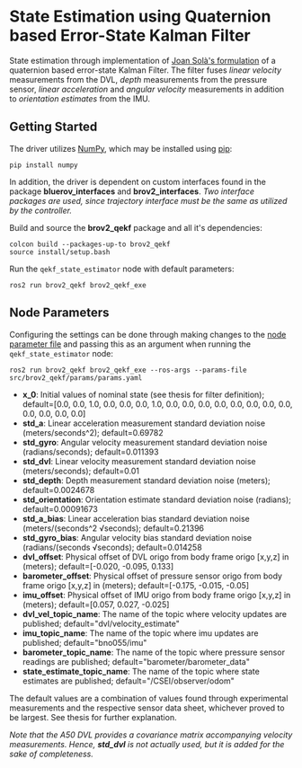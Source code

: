# State Estimation using Quaternion based Error-State Kalman Filter
State estimation through implementation of [Joan Solà's formulation](https://arxiv.org/abs/1711.02508) of a quaternion based error-state Kalman Filter. The filter fuses *linear velocity* measurements from the DVL, *depth* measurements from the pressure sensor, *linear acceleration* and *angular velocity* measurements in addition to *orientation estimates* from the IMU.

## Getting Started
The driver utilizes [NumPy](https://numpy.org/), which may be installed using [pip](https://pypi.org/project/pip/):
```
pip install numpy
```
In addition, the driver is dependent on custom interfaces found in the package **bluerov_interfaces** and **brov2_interfaces**. *Two interface packages are used, since trajectory interface must be the same as utilized by the controller.*

Build and source the **brov2_qekf** package and all it's dependencies:
```
colcon build --packages-up-to brov2_qekf
source install/setup.bash
```
Run the `qekf_state_estimator` node with default parameters:
```
ros2 run brov2_qekf brov2_qekf_exe
```

## Node Parameters
Configuring the settings can be done through making changes to the [node parameter file](params/params.yaml) and passing this as an argument when running the `qekf_state_estimator` node:
```
ros2 run brov2_qekf brov2_qekf_exe --ros-args --params-file src/brov2_qekf/params/params.yaml
```
* **x_0**: Initial values of nominal state (see thesis for filter definition); default=[0.0, 0.0, 1.0, 0.0, 0.0, 0.0, 1.0, 0.0, 0.0, 0.0, 0.0, 0.0, 0.0, 0.0, 0.0, 0.0, 0.0, 0.0, 0.0]
* **std_a**: Linear acceleration measurement standard deviation noise (meters/seconds^2); default=0.69782
* **std_gyro**: Angular velocity measurement standard deviation noise (radians/seconds); default=0.011393
* **std_dvl**: Linear velocity measurement standard deviation noise (meters/seconds); default=0.01
* **std_depth**: Depth measurement standard deviation noise (meters); default=0.0024678
* **std_orientation**: Orientation estimate standard deviation noise (radians); default=0.00091673
* **std_a_bias**: Linear acceleration bias standard deviation noise (meters/(seconds^2 √seconds); default=0.21396
* **std_gyro_bias**: Angular velocity bias standard deviation noise (radians/(seconds √seconds); default=0.014258
* **dvl_offset**: Physical offset of DVL origo from body frame origo [x,y,z] in (meters); default=[-0.020, -0.095, 0.133]
* **barometer_offset**: Physical offset of pressure sensor origo from body frame origo [x,y,z] in (meters); default=[-0.175, -0.015, -0.05]
* **imu_offset**: Physical offset of IMU origo from body frame origo [x,y,z] in (meters); default=[0.057, 0.027, -0.025]
* **dvl_vel_topic_name**: The name of the topic where velocity updates are published; default="dvl/velocity_estimate"
* **imu_topic_name**: The name of the topic where imu updates are published; default="bno055/imu"
* **barometer_topic_name**: The name of the topic where pressure sensor readings are published; default="barometer/barometer_data"
* **state_estimate_topic_name**: The name of the topic where state estimates are published; default="/CSEI/observer/odom"

The default values are a combination of values found through experimental measurements and the respective sensor data sheet, whichever proved to be largest. See thesis for further explanation.

*Note that the A50 DVL provides a covariance matrix accompanying velocity measurements. Hence, **std_dvl** is not actually used, but it is added for the sake of completeness.*